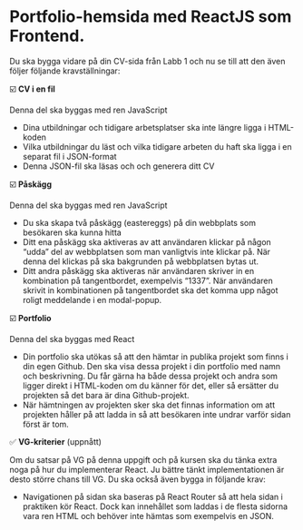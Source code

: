 # Portfolio-hemsida med ReactJS som Frontend.
Du ska bygga vidare på din CV-sida från Labb 1 och nu se till att den även följer följande kravställningar:

☑️ **CV i en fil**

Denna del ska byggas med ren JavaScript

- Dina utbildningar och tidigare arbetsplatser ska inte längre ligga i HTML-koden
- Vilka utbildningar du läst och vilka tidigare arbeten du haft ska ligga i en separat fil i JSON-format
- Denna JSON-fil ska läsas och och generera ditt CV

☑️ **Påskägg**

Denna del ska byggas med ren JavaScript

- Du ska skapa två påskägg (eastereggs) på din webbplats som besökaren ska kunna hitta
- Ditt ena påskägg ska aktiveras av att användaren klickar på någon “udda” del av webbplatsen som man vanligtvis inte klickar på. När denna del klickas på ska bakgrunden på webbplatsen bytas ut.
- Ditt andra påskägg ska aktiveras när användaren skriver in en kombination på tangentbordet, exempelvis “1337”. När användaren skrivit in kombinationen på tangentbordet ska det komma upp något roligt meddelande i en modal-popup.

☑️ **Portfolio**

Denna del ska byggas med React

- Din portfolio ska utökas så att den hämtar in publika projekt som finns i din egen Github. Den ska visa dessa projekt i din portfolio med namn och beskrivning. 
  Du får gärna ha både dessa projekt och andra som ligger direkt i HTML-koden om du känner för det, eller så ersätter du projekten så det bara är dina Github-projekt.
- När hämtningen av projekten sker ska det finnas information om att projekten håller på att ladda in så att besökaren inte undrar varför sidan först är tom.

✅ **VG-kriterier** (uppnått)

Om du satsar på VG på denna uppgift och på kursen ska du tänka extra noga på hur du implementerar React. Ju bättre tänkt implementationen är desto större chans till VG.
Du ska också även bygga in följande krav:
- Navigationen på sidan ska baseras på React Router så att hela sidan i praktiken kör React. Dock kan innehållet som laddas i de flesta sidorna vara ren HTML och behöver inte hämtas som exempelvis en JSON.
